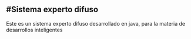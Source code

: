 #Sistema experto difuso
---
Este es un sistema experto difuso desarrollado en java, para la materia de desarrollos inteligentes